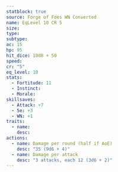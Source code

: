 ```yaml
---
statblock: true
source: Forge of Foes WN Converted
name: EqLevel 10 CR 5
size: 
type: 
subtype: 
ac: 15
hp: 95
hit_dice: 10d8 + 50
speed: 
cr: "5"
eq_level: 10
stats:
  - Fortitude: 11
  - Instinct: 
  - Morale: 
skillsaves:
  - Attack: +7
  - 5e: +3
  - WN: +1
traits:
  - name: 
    desc: 
actions:
  - name: Damage per round (half if AoE)
    desc: "35 (9d6 + 4)"
  - name: Damage per attack
    desc: "3 attacks, each 12 (3d6 + 2)"
---
```

